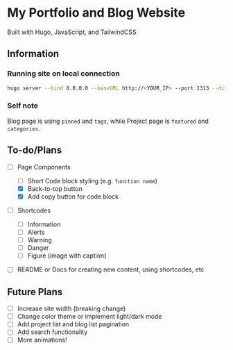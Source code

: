 # My Portfolio and Blog Website

Built with Hugo, JavaScript, and TailwindCSS

## Information

### Running site on local connection

```bash
hugo server --bind 0.0.0.0 --baseURL http://<YOUR_IP> --port 1313 --disableFastRender
```

### Self note

Blog page is using `pinned` and `tags`, while Project page is `featured` and `categories`.



## To-do/Plans

- [ ] Page Components
    - [ ] Short Code block styling (e.g. `function name`)
    - [x] Back-to-top button
    - [x] Add copy button for code block
- [ ] Shortcodes
    - [ ] Information
    - [ ] Alerts
    - [ ] Warning
    - [ ] Danger
    - [ ] Figure (image with caption)
- [ ] README or Docs for creating new content, using shortcodes, etc



## Future Plans

- [ ] Increase site width (breaking change)
- [ ] Change color theme or implement light/dark mode
- [ ] Add project list and blog list pagination
- [ ] Add search functionality
- [ ] More animations!
